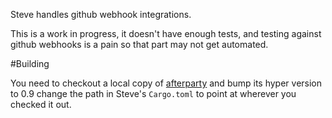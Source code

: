 Steve handles github webhook integrations.

This is a work in progress, it doesn't have enough tests, and testing against
github webhooks is a pain so that part may not get automated.

#Building

You need to checkout a local copy of [afterparty](https://github.com/softprops/afterparty) and bump its hyper version to 0.9
change the path in Steve's `Cargo.toml` to point at wherever you checked it out.
